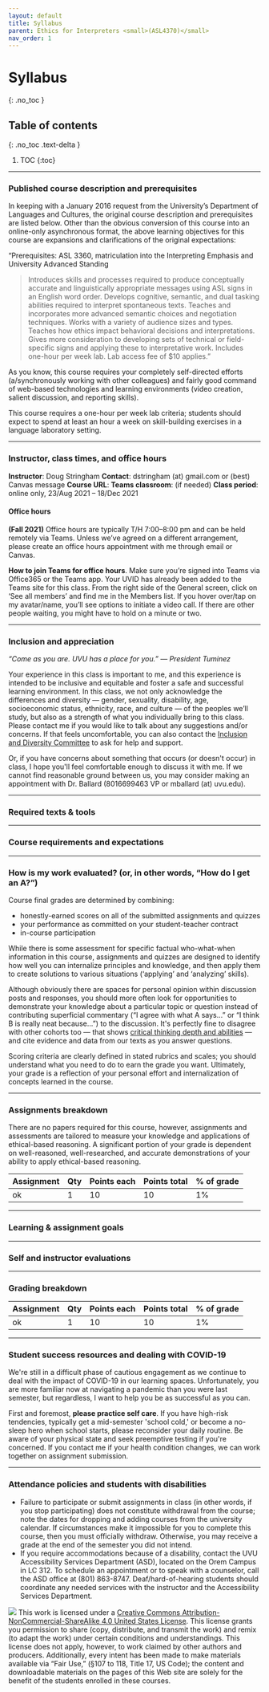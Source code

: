 ```yaml
---
layout: default
title: Syllabus
parent: Ethics for Interpreters <small>(ASL4370)</small>
nav_order: 1
---
```


# Syllabus
{: .no_toc }

## Table of contents
{: .no_toc .text-delta }

1. TOC
{:toc}

---

### Published course description and prerequisites
In keeping with a January 2016 request from the University’s Department of Languages and Cultures, the original course description and prerequisites are listed below. Other than the obvious conversion of this course into an online-only asynchronous format, the above learning objectives for this course are expansions and clarifications of the original expectations:

“Prerequisites: ASL 3360, matriculation into the Interpreting Emphasis and University Advanced Standing 

> Introduces skills and processes required to produce conceptually accurate and linguistically appropriate messages using ASL signs in an English word order. Develops cognitive, semantic, and dual tasking abilities required to interpret spontaneous texts. Teaches and incorporates more advanced semantic choices and negotiation techniques. Works with a variety of audience sizes and types. Teaches how ethics impact behavioral decisions and interpretations. Gives more consideration to developing sets of technical or field-specific signs and applying these to interpretative work. Includes one-hour per week lab. Lab access fee of $10 applies.”

As you know, this course requires your completely self-directed efforts (a/synchronously working with other colleagues) and fairly good command of web-based technologies and learning environments (video creation, salient discussion, and reporting skills).

This course requires a one-hour per week lab criteria; students should expect to spend at least an hour a week on skill-building exercises in a language laboratory setting.

---
### Instructor, class times, and office hours

**Instructor**: Doug Stringham
**Contact**: dstringham (at) gmail.com or (best) Canvas message
**Course URL**: 
**Teams classroom**: (if needed)
**Class period**: online only, 23/Aug 2021 – 18/Dec 2021

#### Office hours

**(Fall 2021)** Office hours are typically T/H 7:00–8:00 pm and can be held remotely via Teams. Unless we’ve agreed on a different arrangement, please create an office hours appointment with me through email or Canvas.

**How to join Teams for office hours**. Make sure you’re signed into Teams via Office365 or the Teams app. Your UVID has already been added to the Teams site for this class. From the right side of the General screen, click on ‘See all members’ and find me in the Members list. If you hover over/tap on my avatar/name, you’ll see options to initiate a video call. If there are other people waiting, you might have to hold on a minute or two.

---
### Inclusion and appreciation

*“Come as you are. UVU has a place for you.” — President Tuminez*

Your experience in this class is important to me, and this experience is intended to be inclusive and equitable and foster a safe and successful learning environment. In this class, we not only acknowledge the differences and diversity — gender, sexuality, disability, age, socioeconomic status, ethnicity, race, and culture — of the peoples we’ll study, but also as a strength of what you individually bring to this class. Please contact me if you would like to talk about any suggestions and/or concerns. If that feels uncomfortable, you can also contact the [Inclusion and Diversity Committee](https://www.uvu.edu/inclusion/about) to ask for help and support.

Or, if you have concerns about something that occurs (or doesn't occur) in class, I hope you'll feel comfortable enough to discuss it with me. If we cannot find reasonable ground between us, you may consider making an appointment with Dr. Ballard (8016699463 VP or mballard (at) uvu.edu).

---
### Required texts & tools

---
### Course requirements and expectations

---
### How is my work evaluated? (or, in other words, “How do I get an A?”)

Course final grades are determined by combining:

* honestly-earned scores on all of the submitted assignments and quizzes
* your performance as committed on your student-teacher contract
* in-course participation

While there is some assessment for specific factual who-what-when information in this course, assignments and quizzes are designed to identify how well you can internalize principles and knowledge, and then apply them to create solutions to various situations (‘applying’ and ‘analyzing’ skills).

Although obviously there are spaces for personal opinion within discussion posts and responses, you should more often look for opportunities to demonstrate your knowledge about a particular topic or question instead of contributing superficial commentary (“I agree with what A says...” or “I think B is really neat because...”) to the discussion. It's perfectly fine to disagree with other cohorts too — that shows [critical thinking depth and abilities](https://www.rasmussen.edu/student-experience/college-life/critical-thinking-skills-to-master-now) — and cite evidence and data from our texts as you answer questions.

Scoring criteria are clearly defined in stated rubrics and scales; you should understand what you need to do to earn the grade you want. Ultimately, your grade is a reflection of your personal effort and internalization of concepts learned in the course.

---
### Assignments breakdown
There are no papers required for this course, however, assignments and assessments are tailored to measure your knowledge and applications of ethical-based reasoning. A significant portion of your grade is dependent on well-reasoned, well-researched, and accurate demonstrations of your ability to apply ethical-based reasoning.

| Assignment   | Qty  | Points each  | Points total | % of grade |
|:-------------|:-----|:-------------|:-------------|:-----------|
| ok           | 1    | 10           | 10           | 1%         |

---
### Learning & assignment goals

---
### Self and instructor evaluations

---
### Grading breakdown

| Assignment   | Qty  | Points each  | Points total | % of grade |
|:-------------|:-----|:-------------|:-------------|:-----------|
| ok           | 1    | 10           | 10           | 1%         |

---
### Student success resources and dealing with COVID-19
We're still in a difficult phase of cautious engagement as we continue to deal with the impact of COVID-19 in our learning spaces. Unfortunately, you are more familiar now at navigating a pandemic than you were last semester, but regardless, I want to help you be as successful as you can.

First and foremost, **please practice self care**. If you have high-risk tendencies, typically get a mid-semester 'school cold,' or become a no-sleep hero when school starts, please reconsider your daily routine. Be aware of your physical state and seek preemptive testing if you're concerned. If you contact me if your health condition changes, we can work together on assignment submission.

---
### Attendance policies and students with disabilities
* Failure to participate or submit assignments in class (in other words, if you stop participating) does not constitute withdrawal from the course; note the dates for dropping and adding courses from the university calendar. If circumstances make it impossible for you to complete this course, then you must officially withdraw. Otherwise, you may receive a grade at the end of the semester you did not intend.
* If you require accommodations because of a disability, contact the UVU Accessibility Services Department (ASD), located on the Orem Campus in LC 312. To schedule an appointment or to speak with a counselor, call the ASD office at (801) 863-8747. Deaf/hard-of-hearing students should coordinate any needed services with the instructor and the Accessibility Services Department.

![](https://licensebuttons.net/l/by-nc-sa/3.0/88x31.png)
This work is licensed under a [Creative Commons Attribution-NonCommercial-ShareAlike 4.0 United States License](https://creativecommons.org/licenses/by-nc-sa/4.0/legalcode). This license grants you permission to share (copy, distribute, and transmit the work) and remix (to adapt the work) under certain conditions and understandings. This license does not apply, however, to work claimed by other authors and producers. Additionally, every intent has been made to make materials available via “Fair Use,” (§107 to 118, Title 17, US Code); the content and downloadable materials on the pages of this Web site are solely for the benefit of the students enrolled in these courses.